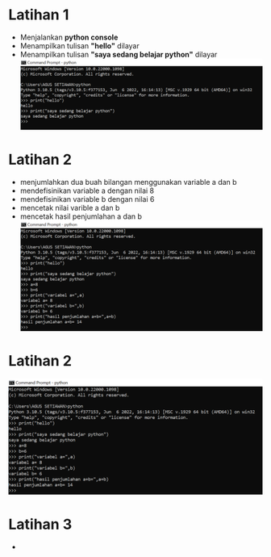 # Latihan 1
- Menjalankan **python console**
- Menampilkan tulisan **"hello"** dilayar
- Menampilkan tulisan **"saya sedang belajar python"** dilayar
![gambar](gambar/py1.png)

# Latihan 2
- menjumlahkan dua buah bilangan menggunakan variable a dan b
- mendefisinikan variable a dengan nilai 8
- mendefisinikan variable b dengan nilai 6
- mencetak nilai varible a dan b
- mencetak hasil penjumlahan a dan b
![gambar](gambar/py2.png)

# Latihan 2
![gambar](gambar/py3.png)

# Latihan 3
- 

